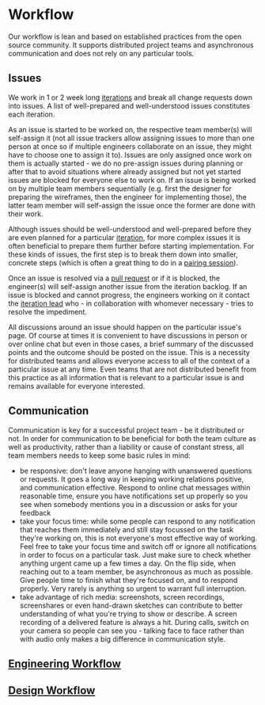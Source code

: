 # Workflow

Our workflow is lean and based on established practices from the open source
community. It supports distributed project teams and asynchronous communication
and does not rely on any particular tools.

## Issues

We work in 1 or 2 week long [iterations](../../process) and break all change
requests down into issues. A list of well-prepared and well-understood issues
constitutes each iteration.

As an issue is started to be worked on, the respective team member(s) will
self-assign it (not all issue trackers allow assigning issues to more than one
person at once so if multiple engineers collaborate on an issue, they might have
to choose one to assign it to). Issues are only assigned once work on them is
actually started - we do no pre-assign issues during planning or after that to
avoid situations where already assigned but not yet started issues are blocked
for everyone else to work on. If an issue is being worked on by multiple team
members sequentially (e.g. first the designer for preparing the wireframes, then
the engineer for implementing those), the latter team member will self-assign
the issue once the former are done with their work.

Although issues should be well-understood and well-prepared before they are even
planned for a particular [iteration](../../process), for more complex issues it
is often beneficial to prepare them further before starting implementation. For
these kinds of issues, the first step is to break them down into smaller,
concrete steps (which is often a great thing to do in a
[pairing session](./engineering/#pairing)).

Once an issue is resolved via a [pull request](./engineering/#feature-branches)
or if it is blocked, the engineer(s) will self-assign another issue from the
iteration backlog. If an issue is blocked and cannot progress, the engineers
working on it contact the [iteration lead](../../process) who - in collaboration
with whomever necessary - tries to resolve the impediment.

All discussions around an issue should happen on the particular issue's page. Of
course at times it is convenient to have discussions in person or over online
chat but even in those cases, a brief summary of the discussed points and the
outcome should be posted on the issue. This is a necessity for distributed teams
and allows everyone access to all of the context of a particular issue at any
time. Even teams that are not distributed benefit from this practice as all
information that is relevant to a particular issue is and remains available for
everyone interested.

## Communication

Communication is key for a successful project team - be it distributed or not.
In order for communication to be beneficial for both the team culture as well as
productivity, rather than a liability or cause of constant stress, all team
members needs to keep some basic rules in mind:

- be responsive: don't leave anyone hanging with unanswered questions or
  requests. It goes a long way in keeping working relations positive, and
  communication effective. Respond to online chat messages within reasonable
  time, ensure you have notifications set up properly so you see when somebody
  mentions you in a discussion or asks for your feedback
- take your focus time: while some people can respond to any notification that
  reaches them immediately and still stay focussed on the task they're working
  on, this is not everyone's most effective way of working. Feel free to take
  your focus time and switch off or ignore all notifications in order to focus
  on a particular task. Just make sure to check whether anything urgent came up
  a few times a day. On the flip side, when reaching out to a team member, be
  asynchronous as much as possible. Give people time to finish what they're
  focused on, and to respond properly. Very rarely is anything so urgent to
  warrant full interruption.
- take advantage of rich media: screenshots, screen recordings, screenshares or
  even hand-drawn sketches can contribute to better understanding of what you're
  trying to show or describe. A screen recording of a delivered feature is
  always a hit. During calls, switch on your camera so people can see you -
  talking face to face rather than with audio only makes a big difference in
  communication style.

## [Engineering Workflow](./engineering)

## [Design Workflow](./design)

